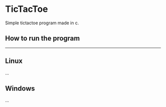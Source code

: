 # TicTacToe
Simple tictactoe program made in c.

## How to run the program
--------------------------
## Linux
...

## Windows
...
